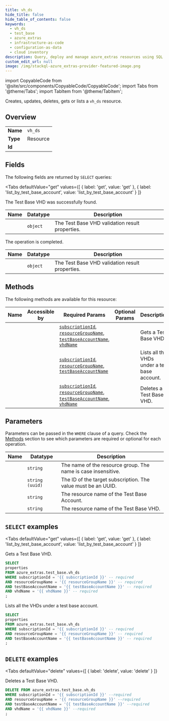 ```yaml
--- 
title: vh_ds
hide_title: false
hide_table_of_contents: false
keywords:
  - vh_ds
  - test_base
  - azure_extras
  - infrastructure-as-code
  - configuration-as-data
  - cloud inventory
description: Query, deploy and manage azure_extras resources using SQL
custom_edit_url: null
image: /img/stackql-azure_extras-provider-featured-image.png
---
```


import CopyableCode from '@site/src/components/CopyableCode/CopyableCode';
import Tabs from '@theme/Tabs';
import TabItem from '@theme/TabItem';

Creates, updates, deletes, gets or lists a <code>vh_ds</code> resource.

## Overview
<table><tbody>
<tr><td><b>Name</b></td><td><code>vh_ds</code></td></tr>
<tr><td><b>Type</b></td><td>Resource</td></tr>
<tr><td><b>Id</b></td><td><CopyableCode code="azure_extras.test_base.vh_ds" /></td></tr>
</tbody></table>

## Fields

The following fields are returned by `SELECT` queries:

<Tabs
    defaultValue="get"
    values={[
        { label: 'get', value: 'get' },
        { label: 'list_by_test_base_account', value: 'list_by_test_base_account' }
    ]}
>
<TabItem value="get">

The Test Base VHD was successfully found.

<table>
<thead>
    <tr>
    <th>Name</th>
    <th>Datatype</th>
    <th>Description</th>
    </tr>
</thead>
<tbody>
<tr>
    <td><CopyableCode code="properties" /></td>
    <td><code>object</code></td>
    <td>The Test Base VHD validation result properties.</td>
</tr>
</tbody>
</table>
</TabItem>
<TabItem value="list_by_test_base_account">

The operation is completed.

<table>
<thead>
    <tr>
    <th>Name</th>
    <th>Datatype</th>
    <th>Description</th>
    </tr>
</thead>
<tbody>
<tr>
    <td><CopyableCode code="properties" /></td>
    <td><code>object</code></td>
    <td>The Test Base VHD validation result properties.</td>
</tr>
</tbody>
</table>
</TabItem>
</Tabs>

## Methods

The following methods are available for this resource:

<table>
<thead>
    <tr>
    <th>Name</th>
    <th>Accessible by</th>
    <th>Required Params</th>
    <th>Optional Params</th>
    <th>Description</th>
    </tr>
</thead>
<tbody>
<tr>
    <td><a href="#get"><CopyableCode code="get" /></a></td>
    <td><CopyableCode code="select" /></td>
    <td><a href="#parameter-subscriptionId"><code>subscriptionId</code></a>, <a href="#parameter-resourceGroupName"><code>resourceGroupName</code></a>, <a href="#parameter-testBaseAccountName"><code>testBaseAccountName</code></a>, <a href="#parameter-vhdName"><code>vhdName</code></a></td>
    <td></td>
    <td>Gets a Test Base VHD.</td>
</tr>
<tr>
    <td><a href="#list_by_test_base_account"><CopyableCode code="list_by_test_base_account" /></a></td>
    <td><CopyableCode code="select" /></td>
    <td><a href="#parameter-subscriptionId"><code>subscriptionId</code></a>, <a href="#parameter-resourceGroupName"><code>resourceGroupName</code></a>, <a href="#parameter-testBaseAccountName"><code>testBaseAccountName</code></a></td>
    <td></td>
    <td>Lists all the VHDs under a test base account.</td>
</tr>
<tr>
    <td><a href="#delete"><CopyableCode code="delete" /></a></td>
    <td><CopyableCode code="delete" /></td>
    <td><a href="#parameter-subscriptionId"><code>subscriptionId</code></a>, <a href="#parameter-resourceGroupName"><code>resourceGroupName</code></a>, <a href="#parameter-testBaseAccountName"><code>testBaseAccountName</code></a>, <a href="#parameter-vhdName"><code>vhdName</code></a></td>
    <td></td>
    <td>Deletes a Test Base VHD.</td>
</tr>
</tbody>
</table>

## Parameters

Parameters can be passed in the `WHERE` clause of a query. Check the [Methods](#methods) section to see which parameters are required or optional for each operation.

<table>
<thead>
    <tr>
    <th>Name</th>
    <th>Datatype</th>
    <th>Description</th>
    </tr>
</thead>
<tbody>
<tr id="parameter-resourceGroupName">
    <td><CopyableCode code="resourceGroupName" /></td>
    <td><code>string</code></td>
    <td>The name of the resource group. The name is case insensitive.</td>
</tr>
<tr id="parameter-subscriptionId">
    <td><CopyableCode code="subscriptionId" /></td>
    <td><code>string (uuid)</code></td>
    <td>The ID of the target subscription. The value must be an UUID.</td>
</tr>
<tr id="parameter-testBaseAccountName">
    <td><CopyableCode code="testBaseAccountName" /></td>
    <td><code>string</code></td>
    <td>The resource name of the Test Base Account.</td>
</tr>
<tr id="parameter-vhdName">
    <td><CopyableCode code="vhdName" /></td>
    <td><code>string</code></td>
    <td>The resource name of the Test Base VHD.</td>
</tr>
</tbody>
</table>

## `SELECT` examples

<Tabs
    defaultValue="get"
    values={[
        { label: 'get', value: 'get' },
        { label: 'list_by_test_base_account', value: 'list_by_test_base_account' }
    ]}
>
<TabItem value="get">

Gets a Test Base VHD.

```sql
SELECT
properties
FROM azure_extras.test_base.vh_ds
WHERE subscriptionId = '{{ subscriptionId }}' -- required
AND resourceGroupName = '{{ resourceGroupName }}' -- required
AND testBaseAccountName = '{{ testBaseAccountName }}' -- required
AND vhdName = '{{ vhdName }}' -- required
;
```
</TabItem>
<TabItem value="list_by_test_base_account">

Lists all the VHDs under a test base account.

```sql
SELECT
properties
FROM azure_extras.test_base.vh_ds
WHERE subscriptionId = '{{ subscriptionId }}' -- required
AND resourceGroupName = '{{ resourceGroupName }}' -- required
AND testBaseAccountName = '{{ testBaseAccountName }}' -- required
;
```
</TabItem>
</Tabs>


## `DELETE` examples

<Tabs
    defaultValue="delete"
    values={[
        { label: 'delete', value: 'delete' }
    ]}
>
<TabItem value="delete">

Deletes a Test Base VHD.

```sql
DELETE FROM azure_extras.test_base.vh_ds
WHERE subscriptionId = '{{ subscriptionId }}' --required
AND resourceGroupName = '{{ resourceGroupName }}' --required
AND testBaseAccountName = '{{ testBaseAccountName }}' --required
AND vhdName = '{{ vhdName }}' --required
;
```
</TabItem>
</Tabs>
